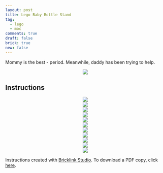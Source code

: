 ```yaml
---
layout: post
title: Lego Baby Bottle Stand
tag:
  - lego
  - moc
comments: true
draft: false
brick: true
new: false
---
```


Mommy is the best - period. Meanwhile, daddy has been trying to help.

<div align="center">
  <img src="https://shawenyao.github.io/Photos/Lego Baby Bottle Stand/final.jpg" />
</div>

## Instructions
<div align="center">
  <img src="https://shawenyao.github.io/Photos/Lego Baby Bottle Stand/1_2x.png" />
</div>

<div align="center">
  <img src="https://shawenyao.github.io/Photos/Lego Baby Bottle Stand/2_2x.png" />
</div>

<div align="center">
  <img src="https://shawenyao.github.io/Photos/Lego Baby Bottle Stand/3_2x.png" />
</div>

<div align="center">
  <img src="https://shawenyao.github.io/Photos/Lego Baby Bottle Stand/4_2x.png" />
</div>

<div align="center">
  <img src="https://shawenyao.github.io/Photos/Lego Baby Bottle Stand/5_2x.png" />
</div>

<div align="center">
  <img src="https://shawenyao.github.io/Photos/Lego Baby Bottle Stand/6_2x.png" />
</div>

<div align="center">
  <img src="https://shawenyao.github.io/Photos/Lego Baby Bottle Stand/7_2x.png" />
</div>

<div align="center">
  <img src="https://shawenyao.github.io/Photos/Lego Baby Bottle Stand/8_2x.png" />
</div>

<div align="center">
  <img src="https://shawenyao.github.io/Photos/Lego Baby Bottle Stand/9_2x.png" />
</div>

<div align="center">
  <img src="https://shawenyao.github.io/Photos/Lego Baby Bottle Stand/10_2x.png" />
</div>

<div align="center">
  <img src="https://shawenyao.github.io/Photos/Lego Baby Bottle Stand/11_2x.png" />
</div>

Instructions created with [Bricklink Studio](https://www.bricklink.com/v3/studio/download.page). To download a PDF copy, click [here](https://shawenyao.github.io/Photos/Lego%20Baby%20Bottle%20Stand/bottle%20stand.pdf).
